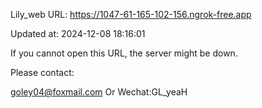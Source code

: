 Lily_web URL: https://1047-61-165-102-156.ngrok-free.app

Updated at: 2024-12-08 18:16:01

If you cannot open this URL, the server might be down.

Please contact: 

goley04@foxmail.com Or Wechat:GL_yeaH
